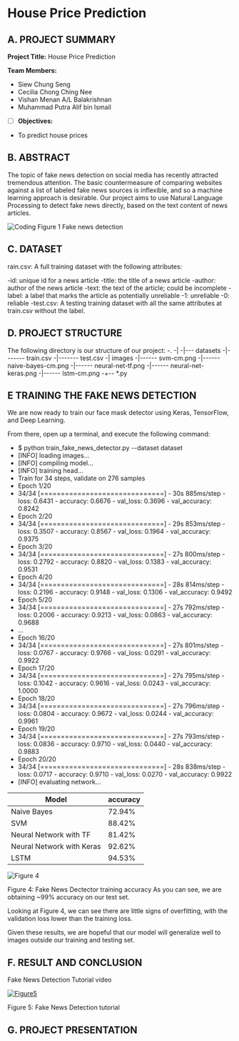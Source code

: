 # House Price Prediction 

## A. PROJECT SUMMARY

**Project Title:** House Price Prediction

**Team Members:** 
- Siew Chung Seng 
- Cecilia Chong Ching Nee
- Vishan Menan A/L Balakrishnan
- Muhammad Putra Alif bin Ismail


- [ ] **Objectives:**
- To predict house prices



##  B. ABSTRACT 

The topic of fake news detection on social media has recently attracted tremendous attention. The basic countermeasure of comparing websites against a list of labeled fake news sources is inflexible, and so a machine learning approach is desirable. Our project aims to use Natural Language Processing to detect fake news directly, based on the text content of news articles.


![Coding](https://d2h0cx97tjks2p.cloudfront.net/blogs/wp-content/uploads/sites/2/2019/09/python-project-detecting-fake-news.jpg)
Figure 1 Fake news detection


## C.  DATASET
rain.csv: A full training dataset with the following attributes:

-id: unique id for a news article
-title: the title of a news article
-author: author of the news article
-text: the text of the article; could be incomplete
-label: a label that marks the article as potentially unreliable
-1: unreliable
-0: reliable
-test.csv: A testing training dataset with all the same attributes at train.csv without the label.



## D.   PROJECT STRUCTURE

The following directory is our structure of our project:
-.
-|
-|--- datasets
-|------- train.csv
-|------- test.csv
-| images
-|------ svm-cm.png
-|------ naive-bayes-cm.png
-|------ neural-net-tf.png
-|------ neural-net-keras.png
-|------ lstm-cm.png
-+-- *.py


## E   TRAINING THE FAKE NEWS DETECTION

We are now ready to train our face mask detector using Keras, TensorFlow, and Deep Learning.

From there, open up a terminal, and execute the following command:

- $ python train_fake_news_detector.py --dataset dataset
- [INFO] loading images...
- [INFO] compiling model...
- [INFO] training head...
- Train for 34 steps, validate on 276 samples
- Epoch 1/20
- 34/34 [==============================] - 30s 885ms/step - loss: 0.6431 - accuracy: 0.6676 - val_loss: 0.3696 - val_accuracy: 0.8242
- Epoch 2/20
- 34/34 [==============================] - 29s 853ms/step - loss: 0.3507 - accuracy: 0.8567 - val_loss: 0.1964 - val_accuracy: 0.9375
- Epoch 3/20
- 34/34 [==============================] - 27s 800ms/step - loss: 0.2792 - accuracy: 0.8820 - val_loss: 0.1383 - val_accuracy: 0.9531
- Epoch 4/20
- 34/34 [==============================] - 28s 814ms/step - loss: 0.2196 - accuracy: 0.9148 - val_loss: 0.1306 - val_accuracy: 0.9492
- Epoch 5/20
- 34/34 [==============================] - 27s 792ms/step - loss: 0.2006 - accuracy: 0.9213 - val_loss: 0.0863 - val_accuracy: 0.9688
- ...
- Epoch 16/20
- 34/34 [==============================] - 27s 801ms/step - loss: 0.0767 - accuracy: 0.9766 - val_loss: 0.0291 - val_accuracy: 0.9922
- Epoch 17/20
- 34/34 [==============================] - 27s 795ms/step - loss: 0.1042 - accuracy: 0.9616 - val_loss: 0.0243 - val_accuracy: 1.0000
- Epoch 18/20
- 34/34 [==============================] - 27s 796ms/step - loss: 0.0804 - accuracy: 0.9672 - val_loss: 0.0244 - val_accuracy: 0.9961
- Epoch 19/20
- 34/34 [==============================] - 27s 793ms/step - loss: 0.0836 - accuracy: 0.9710 - val_loss: 0.0440 - val_accuracy: 0.9883
- Epoch 20/20
- 34/34 [==============================] - 28s 838ms/step - loss: 0.0717 - accuracy: 0.9710 - val_loss: 0.0270 - val_accuracy: 0.9922
- [INFO] evaluating network...

|    Model   | accuracy| 
|-----------------|-------|
|Naive Bayes|	72.94%|
|SVM|	88.42%|
|Neural Network with TF|	81.42%|
|Neural Network with Keras|	92.62%|
|LSTM|	94.53%|


![Figure 4](https://www.pyimagesearch.com/wp-content/uploads/2020/04/face_mask_detector_plot.png)

Figure 4: Fake News Dectector training accuracy
As you can see, we are obtaining ~99% accuracy on our test set.

Looking at Figure 4, we can see there are little signs of overfitting, with the validation loss lower than the training loss. 

Given these results, we are hopeful that our model will generalize well to images outside our training and testing set.


## F.  RESULT AND CONCLUSION

Fake News Detection Tutorial video



[![Figure5](https://img.youtube.com/vi/GS_ylghUtLQ&ab_channel=MachineLearningHub/0.jpg)](https://www.youtube.com/watch?v=GS_ylghUtLQ&ab_channel=MachineLearningHub)

Figure 5: Fake News Detection tutorial





## G.   PROJECT PRESENTATION 





